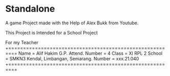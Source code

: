 # Standalone
A game Project made with the Help of Alex Bukk from Youtube.

This Project is Intended for a School Project

For my Teacher
+=========================================================
Name                = Alif Hakim G.P.
Attend. Number      = 4
Class               = XI RPL 2
School              = SMKN3 Kendal, Limbangan, Semarang.
Number              = xxx.21.040
+=========================================================
